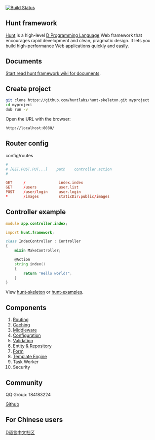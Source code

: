 [![Build Status](https://travis-ci.org/huntlabs/hunt-framework.svg?branch=master)](https://travis-ci.org/huntlabs/hunt-framework)

## Hunt framework
[Hunt](http://www.huntframework.com/) is a high-level [D Programming Language](http://dlang.org/) Web framework that encourages rapid development and clean, pragmatic design. It lets you build high-performance Web applications quickly and easily.

## Documents
[Start read hunt framework wiki for documents](https://github.com/huntlabs/hunt-framework/wiki).

## Create project
```bash
git clone https://github.com/huntlabs/hunt-skeleton.git myproject
cd myproject
dub run -v
```

Open the URL with the browser:
```bash
http://localhost:8080/
```

## Router config
config/routes
```conf
#
# [GET,POST,PUT...]    path    controller.action
#

GET     /               index.index
GET     /users          user.list
POST    /user/login     user.login
*       /images         staticDir:public/images

```

## Controller example
```D
module app.controller.index;

import hunt.framework;

class IndexController : Controller
{
    mixin MakeController;

    @Action
    string index()
    {
        return "Hello world!";
    }
}
```

View [hunt-skeleton](https://github.com/huntlabs/hunt-skeleton) or [hunt-examples](https://github.com/huntlabs/hunt-examples).

## Components
1. [Routing](https://github.com/huntlabs/hunt-framework/wiki/Routing)
2. [Caching](https://github.com/huntlabs/hunt-framework/wiki/Cache)
3. [Middleware](https://github.com/huntlabs/hunt-framework/wiki/Middleware)
4. [Configuration](https://github.com/huntlabs/hunt-framework/wiki/Configuration)
5. [Validation](https://github.com/huntlabs/hunt-framework/wiki/Validation)
6. [Entity & Repository](https://github.com/huntlabs/hunt-framework/wiki/Database)
7. [Form](https://github.com/huntlabs/hunt-framework/wiki/Form)
7. [Template Engine](https://github.com/huntlabs/hunt-framework/wiki/View)
8. Task Worker
9. Security

## Community
QQ Group: 184183224 

[Github](https://github.com/huntlabs/hunt-framework/issues)

## For Chinese users
[D语言中文社区](https://forums.dlangchina.com/)

